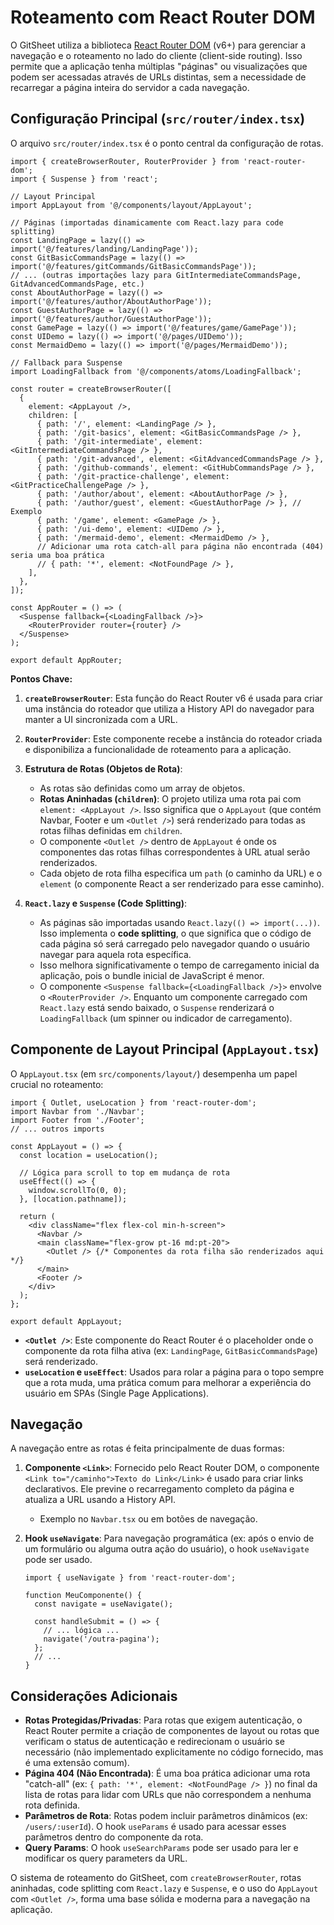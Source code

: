 # Roteamento com React Router DOM

O GitSheet utiliza a biblioteca [React Router DOM](https://reactrouter.com/) (v6+) para gerenciar a navegação e o roteamento no lado do cliente (client-side routing). Isso permite que a aplicação tenha múltiplas "páginas" ou visualizações que podem ser acessadas através de URLs distintas, sem a necessidade de recarregar a página inteira do servidor a cada navegação.

## Configuração Principal (`src/router/index.tsx`)

O arquivo `src/router/index.tsx` é o ponto central da configuração de rotas.

```tsx
import { createBrowserRouter, RouterProvider } from 'react-router-dom';
import { Suspense } from 'react';

// Layout Principal
import AppLayout from '@/components/layout/AppLayout';

// Páginas (importadas dinamicamente com React.lazy para code splitting)
const LandingPage = lazy(() => import('@/features/landing/LandingPage'));
const GitBasicCommandsPage = lazy(() => import('@/features/gitCommands/GitBasicCommandsPage'));
// ... (outras importações lazy para GitIntermediateCommandsPage, GitAdvancedCommandsPage, etc.)
const AboutAuthorPage = lazy(() => import('@/features/author/AboutAuthorPage'));
const GuestAuthorPage = lazy(() => import('@/features/author/GuestAuthorPage'));
const GamePage = lazy(() => import('@/features/game/GamePage'));
const UIDemo = lazy(() => import('@/pages/UIDemo'));
const MermaidDemo = lazy(() => import('@/pages/MermaidDemo'));

// Fallback para Suspense
import LoadingFallback from '@/components/atoms/LoadingFallback';

const router = createBrowserRouter([
  {
    element: <AppLayout />,
    children: [
      { path: '/', element: <LandingPage /> },
      { path: '/git-basics', element: <GitBasicCommandsPage /> },
      { path: '/git-intermediate', element: <GitIntermediateCommandsPage /> },
      { path: '/git-advanced', element: <GitAdvancedCommandsPage /> },
      { path: '/github-commands', element: <GitHubCommandsPage /> },
      { path: '/git-practice-challenge', element: <GitPracticeChallengePage /> },
      { path: '/author/about', element: <AboutAuthorPage /> },
      { path: '/author/guest', element: <GuestAuthorPage /> }, // Exemplo
      { path: '/game', element: <GamePage /> },
      { path: '/ui-demo', element: <UIDemo /> },
      { path: '/mermaid-demo', element: <MermaidDemo /> },
      // Adicionar uma rota catch-all para página não encontrada (404) seria uma boa prática
      // { path: '*', element: <NotFoundPage /> },
    ],
  },
]);

const AppRouter = () => (
  <Suspense fallback={<LoadingFallback />}>
    <RouterProvider router={router} />
  </Suspense>
);

export default AppRouter;
```

**Pontos Chave:**

1.  **`createBrowserRouter`**: Esta função do React Router v6 é usada para criar uma instância do roteador que utiliza a History API do navegador para manter a UI sincronizada com a URL.

2.  **`RouterProvider`**: Este componente recebe a instância do roteador criada e disponibiliza a funcionalidade de roteamento para a aplicação.

3.  **Estrutura de Rotas (Objetos de Rota)**:
    *   As rotas são definidas como um array de objetos.
    *   **Rotas Aninhadas (`children`)**: O projeto utiliza uma rota pai com `element: <AppLayout />`. Isso significa que o `AppLayout` (que contém Navbar, Footer e um `<Outlet />`) será renderizado para todas as rotas filhas definidas em `children`.
    *   O componente `<Outlet />` dentro de `AppLayout` é onde os componentes das rotas filhas correspondentes à URL atual serão renderizados.
    *   Cada objeto de rota filha especifica um `path` (o caminho da URL) e o `element` (o componente React a ser renderizado para esse caminho).

4.  **`React.lazy` e `Suspense` (Code Splitting)**:
    *   As páginas são importadas usando `React.lazy(() => import(...))`. Isso implementa o **code splitting**, o que significa que o código de cada página só será carregado pelo navegador quando o usuário navegar para aquela rota específica.
    *   Isso melhora significativamente o tempo de carregamento inicial da aplicação, pois o bundle inicial de JavaScript é menor.
    *   O componente `<Suspense fallback={<LoadingFallback />}>` envolve o `<RouterProvider />`. Enquanto um componente carregado com `React.lazy` está sendo baixado, o `Suspense` renderizará o `LoadingFallback` (um spinner ou indicador de carregamento).

## Componente de Layout Principal (`AppLayout.tsx`)

O `AppLayout.tsx` (em `src/components/layout/`) desempenha um papel crucial no roteamento:

```tsx
import { Outlet, useLocation } from 'react-router-dom';
import Navbar from './Navbar';
import Footer from './Footer';
// ... outros imports

const AppLayout = () => {
  const location = useLocation();

  // Lógica para scroll to top em mudança de rota
  useEffect(() => {
    window.scrollTo(0, 0);
  }, [location.pathname]);

  return (
    <div className="flex flex-col min-h-screen">
      <Navbar />
      <main className="flex-grow pt-16 md:pt-20">
        <Outlet /> {/* Componentes da rota filha são renderizados aqui */}
      </main>
      <Footer />
    </div>
  );
};

export default AppLayout;
```

*   **`<Outlet />`**: Este componente do React Router é o placeholder onde o componente da rota filha ativa (ex: `LandingPage`, `GitBasicCommandsPage`) será renderizado.
*   **`useLocation` e `useEffect`**: Usados para rolar a página para o topo sempre que a rota muda, uma prática comum para melhorar a experiência do usuário em SPAs (Single Page Applications).

## Navegação

A navegação entre as rotas é feita principalmente de duas formas:

1.  **Componente `<Link>`**: Fornecido pelo React Router DOM, o componente `<Link to="/caminho">Texto do Link</Link>` é usado para criar links declarativos. Ele previne o recarregamento completo da página e atualiza a URL usando a History API.
    *   Exemplo no `Navbar.tsx` ou em botões de navegação.

2.  **Hook `useNavigate`**: Para navegação programática (ex: após o envio de um formulário ou alguma outra ação do usuário), o hook `useNavigate` pode ser usado.
    ```tsx
    import { useNavigate } from 'react-router-dom';

    function MeuComponente() {
      const navigate = useNavigate();

      const handleSubmit = () => {
        // ... lógica ...
        navigate('/outra-pagina');
      };
      // ...
    }
    ```

## Considerações Adicionais

*   **Rotas Protegidas/Privadas**: Para rotas que exigem autenticação, o React Router permite a criação de componentes de layout ou rotas que verificam o status de autenticação e redirecionam o usuário se necessário (não implementado explicitamente no código fornecido, mas é uma extensão comum).
*   **Página 404 (Não Encontrada)**: É uma boa prática adicionar uma rota "catch-all" (ex: `{ path: '*', element: <NotFoundPage /> }`) no final da lista de rotas para lidar com URLs que não correspondem a nenhuma rota definida.
*   **Parâmetros de Rota**: Rotas podem incluir parâmetros dinâmicos (ex: `/users/:userId`). O hook `useParams` é usado para acessar esses parâmetros dentro do componente da rota.
*   **Query Params**: O hook `useSearchParams` pode ser usado para ler e modificar os query parameters da URL.

O sistema de roteamento do GitSheet, com `createBrowserRouter`, rotas aninhadas, code splitting com `React.lazy` e `Suspense`, e o uso do `AppLayout` com `<Outlet />`, forma uma base sólida e moderna para a navegação na aplicação. 